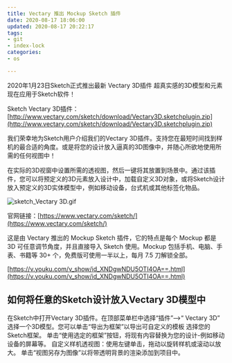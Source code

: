 ```yaml
---
title: Vectary 推出 Mockup Sketch 插件
date: 2020-08-17 18:06:00
updated: 2020-08-17 20:22:17
tags: 
- git
- index-lock
categories: 
- os

---
```

2020年1月23日Sketch正式推出最新 Vectary 3D插件 超真实感的3D模型和元素现在应用于Sketch软件！

Sketch Vectary 3D插件：
[http://www.vectary.com/sketch/download/Vectary3D.sketchplugin.zip](http://www.vectary.com/sketch/download/Vectary3D.sketchplugin.zip)

我们荣幸地为Sketch用户介绍我们的Vectary 3D插件。支持您在最短时间找到样机的最合适的角度。或是将您的设计放入逼真的3D图像中，并随心所欲地使用所需的任何视图中！
<!--more-->

在实际的3D视窗中设置所需的透视图，然后一键将其放置到场景中。通过该插件，您可以将预定义的3D元素放入设计中，加载自定义3D对象，或将Sketch设计放入预定义的3D实体模型中，例如移动设备，台式机或其他标签化物品。

![sketch_Vectary 3D.gif][1]

官网链接：[https://www.vectary.com/sketch/](https://www.vectary.com/sketch/)

这是由 Vectary 推出的 Mockup Sketch 插件，它的特点是每个 Mockup 都是 3D 可任意调节角度，并且直接导入 Sketch 使用。Mockup 包括手机、电脑、手表、书籍等 30+ 个，免费版可使用一半以上，每月 7.5 刀解锁全部。

[https://v.youku.com/v_show/id_XNDgwNDU5OTI4OA==.html](https://v.youku.com/v_show/id_XNDgwNDU5OTI4OA==.html)


## 如何将任意的Sketch设计放入Vectary 3D模型中


在Sketch中打开Vectary 3D插件。在顶部菜单栏中选择“插件”-->“ Vectary 3D”
选择一个3D模型。您可以单击“导出为框架”以导出可自定义的模板
选择您的Sketch框架。
单击“使用选定的框架”按钮，将现有内容替换为您的设计-例如移动设备的屏幕等。
自定义样机透视图：使用左键单击，拖动以旋转样机或滚动以放大。
单击“视图另存为图像”以将带透明背景的渲染添加到项目中。


  [1]: https://imgs.gnux.cn/usr/uploads/2020/08/1772894993.gif
